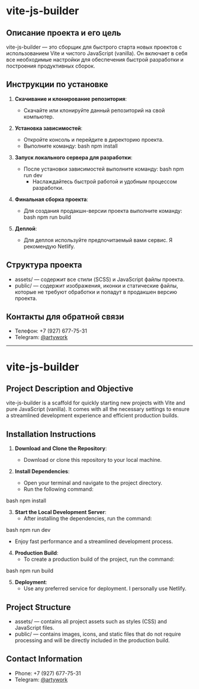 # vite-js-builder

## Описание проекта и его цель

vite-js-builder — это сборщик для быстрого старта новых проектов с использованием Vite и чистого JavaScript (vanilla). Он включает в себя все необходимые настройки для обеспечения быстрой разработки и построения продуктивных сборок.

## Инструкции по установке

1. **Скачивание и клонирование репозитория**:

   - Скачайте или клонируйте данный репозиторий на свой компьютер.

2. **Установка зависимостей**:
   - Откройте консоль и перейдите в директорию проекта.
   - Выполните команду:
     bash
     npm install
3. **Запуск локального сервера для разработки**:

   - После установки зависимостей выполните команду:
     bash
     npm run dev
     - Наслаждайтесь быстрой работой и удобным процессом разработки.

4. **Финальная сборка проекта**:
   - Для создания продакшн-версии проекта выполните команду:
     bash
     npm run build
5. **Деплой**:
   - Для деплоя используйте предпочитаемый вами сервис. Я рекомендую Netlify.

## Структура проекта

- assets/ — содержит все стили (SCSS) и JavaScript файлы проекта.
- public/ — содержит изображения, иконки и статические файлы, которые не требуют обработки и попадут в продакшен версию проекта.

## Контакты для обратной связи

- Телефон: +7 (927) 677-75-31
- Telegram: [@artywork](https://t.me/artywork)

---

# vite-js-builder

## Project Description and Objective

vite-js-builder is a scaffold for quickly starting new projects with Vite and pure JavaScript (vanilla). It comes with all the necessary settings to ensure a streamlined development experience and efficient production builds.

## Installation Instructions

1. **Download and Clone the Repository**:

   - Download or clone this repository to your local machine.

2. **Install Dependencies**:
   - Open your terminal and navigate to the project directory.
   - Run the following command:

bash
npm install

3. **Start the Local Development Server**:
   - After installing the dependencies, run the command:

bash
npm run dev

- Enjoy fast performance and a streamlined development process.

4. **Production Build**:
   - To create a production build of the project, run the command:

bash
npm run build

5. **Deployment**:
   - Use any preferred service for deployment. I personally use Netlify.

## Project Structure

- assets/ — contains all project assets such as styles (CSS) and JavaScript files.
- public/ — contains images, icons, and static files that do not require processing and will be directly included in the production build.

## Contact Information

- Phone: +7 (927) 677-75-31
- Telegram: [@artywork](https://t.me/artywork)
